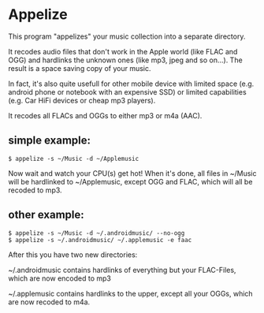 Appelize
========

This program "appelizes" your music collection into a separate directory.

It recodes audio files that don't work in the Apple world (like FLAC and OGG)
and hardlinks the unknown ones (like mp3, jpeg and so on...). The result is a
space saving copy of your music.

In fact, it's also quite usefull for other mobile device with limited space
(e.g. android phone or notebook with an expensive SSD) or limited capabilities
(e.g. Car HiFi devices or cheap mp3 players).

It recodes all FLACs and OGGs to either mp3 or m4a (AAC).

simple example:
---------------

    $ appelize -s ~/Music -d ~/Applemusic


Now wait and watch your CPU(s) get hot! When it's done, all files in ~/Music
will be hardlinked to ~/Applemusic, except OGG and FLAC, which will all be
recoded to mp3.

other example:
--------------

    $ appelize -s ~/Music -d ~/.androidmusic/ --no-ogg 
    $ appelize -s ~/.androidmusic/ ~/.applemusic -e faac


After this you have two new directories:

~/.androidmusic contains hardlinks of everything but your FLAC-Files, which
are now encoded to mp3

~/.applemusic contains hardlinks to the upper, except all your OGGs, which
are now recoded to m4a.


